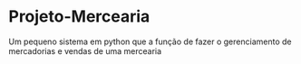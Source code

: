 # Projeto-Mercearia
 Um pequeno sistema em python que a função de fazer o gerenciamento de mercadorias e vendas de uma mercearia
